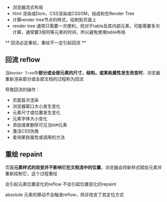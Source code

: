 - 浏览器流式布局
- html 渲染成Dom，CSS渲染成CSSOM，结成和生Render Tree
- 计算render tree节点的样式，绘制到页面上
- render tree 通常只需要一次便利，但对于table及其内部元素，可能需要多次计算，通常要3倍同等元素的时间，所以避免使用table布局

** 回流必定重绘，重绘不一定引起回流 **

## 回流 reflow
当`Render Tree`中**部分或全部元素的尺寸，结构，或某些属性发生改变时**，浏览器重新渲染部分或全部文档的过程称为回流 

导致回流的操作：
- 页面首次渲染
- 浏览器窗口大小发生变化
- 元素尺寸或位置发生变化
- 元素字体大小变化
- 添加或者删除可见当`DOM`元素
- 激活CSS伪类
- 查询某些属性或调用的方法

## 重绘 repaint
页面**元素样式的改变并不影响它在文档流中的位置**，浏览器会将新样式赋给元素并重新绘制它，这个过程重绘


会引起元素位置变化的reflow
不会引起位置变化的repaint

absolute 元素的移动不会触发reflow，除非改变了其定位方式


